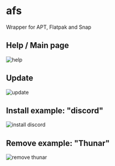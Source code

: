 # afs
Wrapper for APT, Flatpak and Snap

## Help / Main page
![help](https://github.com/hobronc/afs/assets/45543141/a798d443-3f15-4ae3-a2bf-385a08e93726)

## Update
![update](https://github.com/hobronc/afs/assets/45543141/b07f3c25-b1b2-47db-b902-f901b6e7eb94)

## Install example: "discord"
![install discord](https://github.com/hobronc/afs/assets/45543141/4b27811f-74dc-41a4-a739-7f3f84427881)

## Remove example: "Thunar"
![remove thunar](https://github.com/hobronc/afs/assets/45543141/32127fb1-c75c-494d-b8d3-ff28b7957eb9)
